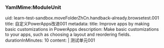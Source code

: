 ### YamlMime:ModuleUnit 
uid: learn-test-sandbox.moveFolderZhCn.handback-already.browsetest.001
title: 自定义PowerApps改进001
metadata: 
  title: Improve apps by making basic customizations in PowerApps
  description: Make basic customizations to your apps, such as choosing a layout and reordering fields. 
durationInMinutes: 10 
content: | 
  测试单元001
